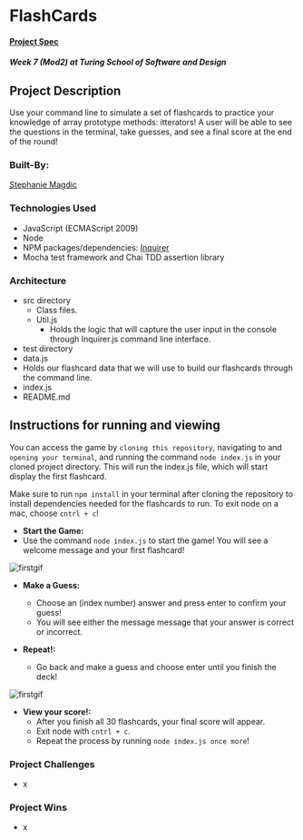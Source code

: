 # FlashCards 

#### [Project Spec](https://frontend.turing.edu/projects/flash-cards.html)

##### Week 7 (Mod2) at Turing School of Software and Design

## Project Description

Use your command line to simulate a set of flashcards to practice your knowledge of array prototype methods: itterators!  A user will be able to see the questions in the terminal, take guesses, and see a final score at the end of the round! 
 
### Built-By:

[Stephanie Magdic](https://github.com/stephaniemagdic)


### Technologies Used 

* JavaScript (ECMAScript 2009)
* Node
* NPM packages/dependencies: [Inquirer](https://www.npmjs.com/package/inquirer)
* Mocha test framework and Chai TDD assertion library


### Architecture

* src directory
  * Class files.
  * Util.js
    * Holds the logic that will capture the user input in the console through Inquirer.js command line interface.
* test directory
* data.js
 * Holds our flashcard data that we will use to build our flashcards through the command line.
* index.js
* README.md


## Instructions for running and viewing

You can access the game by `cloning this repository`, navigating to and `opening your terminal`, and running the command `node index.js` in your cloned project directory. This will run the index.js file, which will start display the first flashcard.

Make sure to run `npm install` in your terminal after cloning the repository to install dependencies needed for the flashcards to run.
To exit node on a mac, choose `cntrl + c`!

* **Start the Game:**  
 * Use the command `node index.js` to start the game! You will see a welcome message and your first flashcard!
  
![firstgif](https://i.ibb.co/nL069gm/flashcards-start.gif)

* **Make a Guess:**  
  * Choose an (index number) answer and press enter to confirm your guess!
  * You will see either the message message that your answer is correct or incorrect.

* **Repeat!:** 
  * Go back and make a guess and choose enter until you finish the deck! 

![firstgif](https://i.ibb.co/cJfHBfJ/flashcards-finish.gif)

* **View your score!:**  
  * After you finish all 30 flashcards, your final score will appear.
  * Exit node with `cntrl + c`.
  * Repeat the process by running `node index.js once more`!
 

### Project Challenges 
 * x
 
### Project Wins
 * x
